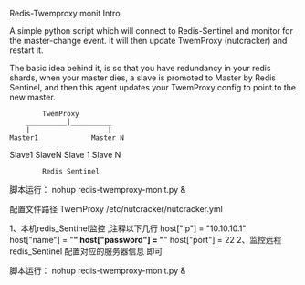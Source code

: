 Redis-Twemproxy monit
Intro

A simple python script which will connect to Redis-Sentinel and monitor for the master-change event. It will then update TwemProxy (nutcracker) and restart it.

The basic idea behind it, is so that you have redundancy in your redis shards, when your master dies, a slave is promoted to Master by Redis Sentinel, and then this agent updates your TwemProxy config to point to the new master.

            TwemProxy
        __________|__________
        |                   |
    Master1             Master N
Slave1  SlaveN      Slave 1 Slave N

            Redis Sentinel

脚本运行：
nohup redis-twemproxy-monit.py &

配置文件路径
TwemProxy  /etc/nutcracker/nutcracker.yml

1、本机redis_Sentinel监控 ,注释以下几行
host["ip"] = "10.10.10.1"
host["name"] = "******"
host["password"] = "******"
host["port"] = 22
2、监控远程redis_Sentinel
配置对应的服务器信息 即可

脚本运行：
nohup redis-twemproxy-monit.py &
